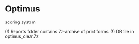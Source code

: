 # Optimus
scoring system

(!) Reports folder contains 7z-archive of print forms.
(!) DB file in optimus_clear.7z
